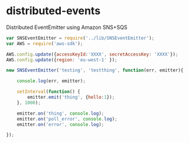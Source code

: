 distributed-events
==================

Distributed EventEmitter using Amazon SNS+SQS

```javascript
var SNSEventEmitter = require('../lib/SNSEventEmitter');
var AWS = require('aws-sdk');

AWS.config.update({accessKeyId:'XXXX', secretAccessKey: 'XXXX'});
AWS.config.update({region: 'eu-west-1' });

new SNSEventEmitter('testing', 'testthing', function(err, emitter){

    console.log(err, emitter);

    setInterval(function() {
        emitter.emit('thing', {hello:1});
    }, 1000);

    emitter.on('thing', console.log);
    emitter.on('poll_error', console.log);
    emitter.on('error', console.log);

});
```
